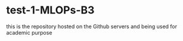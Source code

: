 # test-1-MLOPs-B3
this is the repository hosted on the Github servers and being used for academic purpose
